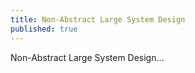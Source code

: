 ```yaml
---
title: Non-Abstract Large System Design
published: true
---
```


Non-Abstract Large System Design...


